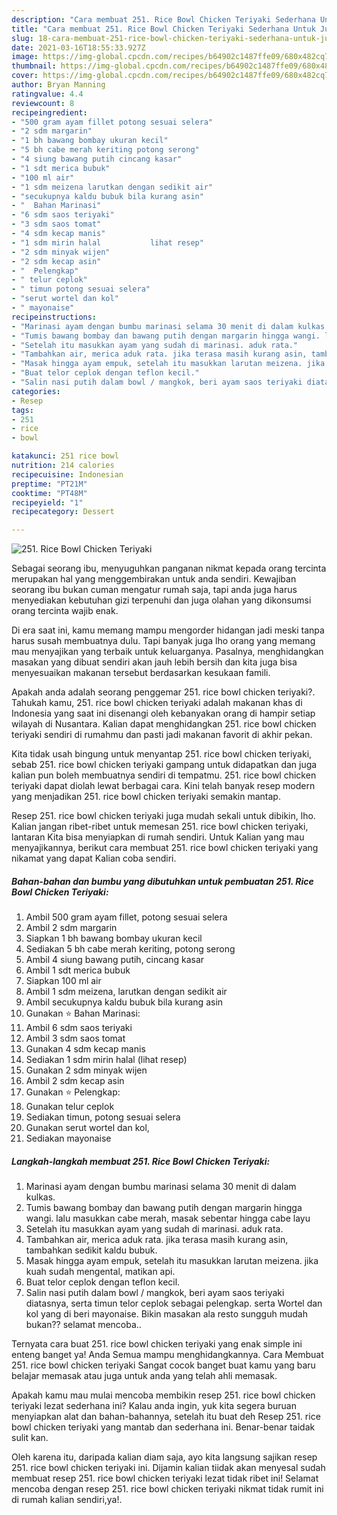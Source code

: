 ```yaml
---
description: "Cara membuat 251. Rice Bowl Chicken Teriyaki Sederhana Untuk Jualan"
title: "Cara membuat 251. Rice Bowl Chicken Teriyaki Sederhana Untuk Jualan"
slug: 18-cara-membuat-251-rice-bowl-chicken-teriyaki-sederhana-untuk-jualan
date: 2021-03-16T18:55:33.927Z
image: https://img-global.cpcdn.com/recipes/b64902c1487ffe09/680x482cq70/251-rice-bowl-chicken-teriyaki-foto-resep-utama.jpg
thumbnail: https://img-global.cpcdn.com/recipes/b64902c1487ffe09/680x482cq70/251-rice-bowl-chicken-teriyaki-foto-resep-utama.jpg
cover: https://img-global.cpcdn.com/recipes/b64902c1487ffe09/680x482cq70/251-rice-bowl-chicken-teriyaki-foto-resep-utama.jpg
author: Bryan Manning
ratingvalue: 4.4
reviewcount: 8
recipeingredient:
- "500 gram ayam fillet potong sesuai selera"
- "2 sdm margarin"
- "1 bh bawang bombay ukuran kecil"
- "5 bh cabe merah keriting potong serong"
- "4 siung bawang putih cincang kasar"
- "1 sdt merica bubuk"
- "100 ml air"
- "1 sdm meizena larutkan dengan sedikit air"
- "secukupnya kaldu bubuk bila kurang asin"
- "  Bahan Marinasi"
- "6 sdm saos teriyaki"
- "3 sdm saos tomat"
- "4 sdm kecap manis"
- "1 sdm mirin halal           lihat resep"
- "2 sdm minyak wijen"
- "2 sdm kecap asin"
- "  Pelengkap"
- " telur ceplok"
- " timun potong sesuai selera"
- "serut wortel dan kol"
- " mayonaise"
recipeinstructions:
- "Marinasi ayam dengan bumbu marinasi selama 30 menit di dalam kulkas."
- "Tumis bawang bombay dan bawang putih dengan margarin hingga wangi. lalu masukkan cabe merah, masak sebentar hingga cabe layu"
- "Setelah itu masukkan ayam yang sudah di marinasi. aduk rata."
- "Tambahkan air, merica aduk rata. jika terasa masih kurang asin, tambahkan sedikit kaldu bubuk."
- "Masak hingga ayam empuk, setelah itu masukkan larutan meizena. jika kuah sudah mengental, matikan api."
- "Buat telor ceplok dengan teflon kecil."
- "Salin nasi putih dalam bowl / mangkok, beri ayam saos teriyaki diatasnya, serta timun telor ceplok sebagai pelengkap. serta Wortel dan kol yang di beri mayonaise. Bikin masakan ala resto sungguh mudah bukan?? selamat mencoba.."
categories:
- Resep
tags:
- 251
- rice
- bowl

katakunci: 251 rice bowl 
nutrition: 214 calories
recipecuisine: Indonesian
preptime: "PT21M"
cooktime: "PT48M"
recipeyield: "1"
recipecategory: Dessert

---
```



![251. Rice Bowl Chicken Teriyaki](https://img-global.cpcdn.com/recipes/b64902c1487ffe09/680x482cq70/251-rice-bowl-chicken-teriyaki-foto-resep-utama.jpg)

Sebagai seorang ibu, menyuguhkan panganan nikmat kepada orang tercinta merupakan hal yang menggembirakan untuk anda sendiri. Kewajiban seorang ibu bukan cuman mengatur rumah saja, tapi anda juga harus menyediakan kebutuhan gizi terpenuhi dan juga olahan yang dikonsumsi orang tercinta wajib enak.

Di era  saat ini, kamu memang mampu mengorder hidangan jadi meski tanpa harus susah membuatnya dulu. Tapi banyak juga lho orang yang memang mau menyajikan yang terbaik untuk keluarganya. Pasalnya, menghidangkan masakan yang dibuat sendiri akan jauh lebih bersih dan kita juga bisa menyesuaikan makanan tersebut berdasarkan kesukaan famili. 



Apakah anda adalah seorang penggemar 251. rice bowl chicken teriyaki?. Tahukah kamu, 251. rice bowl chicken teriyaki adalah makanan khas di Indonesia yang saat ini disenangi oleh kebanyakan orang di hampir setiap wilayah di Nusantara. Kalian dapat menghidangkan 251. rice bowl chicken teriyaki sendiri di rumahmu dan pasti jadi makanan favorit di akhir pekan.

Kita tidak usah bingung untuk menyantap 251. rice bowl chicken teriyaki, sebab 251. rice bowl chicken teriyaki gampang untuk didapatkan dan juga kalian pun boleh membuatnya sendiri di tempatmu. 251. rice bowl chicken teriyaki dapat diolah lewat berbagai cara. Kini telah banyak resep modern yang menjadikan 251. rice bowl chicken teriyaki semakin mantap.

Resep 251. rice bowl chicken teriyaki juga mudah sekali untuk dibikin, lho. Kalian jangan ribet-ribet untuk memesan 251. rice bowl chicken teriyaki, lantaran Kita bisa menyiapkan di rumah sendiri. Untuk Kalian yang mau menyajikannya, berikut cara membuat 251. rice bowl chicken teriyaki yang nikamat yang dapat Kalian coba sendiri.

<!--inarticleads1-->

##### Bahan-bahan dan bumbu yang dibutuhkan untuk pembuatan 251. Rice Bowl Chicken Teriyaki:

1. Ambil 500 gram ayam fillet, potong sesuai selera
1. Ambil 2 sdm margarin
1. Siapkan 1 bh bawang bombay ukuran kecil
1. Sediakan 5 bh cabe merah keriting, potong serong
1. Ambil 4 siung bawang putih, cincang kasar
1. Ambil 1 sdt merica bubuk
1. Siapkan 100 ml air
1. Ambil 1 sdm meizena, larutkan dengan sedikit air
1. Ambil secukupnya kaldu bubuk bila kurang asin
1. Gunakan  ⭐ Bahan Marinasi:
1. Ambil 6 sdm saos teriyaki
1. Ambil 3 sdm saos tomat
1. Gunakan 4 sdm kecap manis
1. Sediakan 1 sdm mirin halal           (lihat resep)
1. Gunakan 2 sdm minyak wijen
1. Ambil 2 sdm kecap asin
1. Gunakan  ⭐ Pelengkap:
1. Gunakan  telur ceplok
1. Sediakan  timun, potong sesuai selera
1. Gunakan serut wortel dan kol,
1. Sediakan  mayonaise




<!--inarticleads2-->

##### Langkah-langkah membuat 251. Rice Bowl Chicken Teriyaki:

1. Marinasi ayam dengan bumbu marinasi selama 30 menit di dalam kulkas.
1. Tumis bawang bombay dan bawang putih dengan margarin hingga wangi. lalu masukkan cabe merah, masak sebentar hingga cabe layu
1. Setelah itu masukkan ayam yang sudah di marinasi. aduk rata.
1. Tambahkan air, merica aduk rata. jika terasa masih kurang asin, tambahkan sedikit kaldu bubuk.
1. Masak hingga ayam empuk, setelah itu masukkan larutan meizena. jika kuah sudah mengental, matikan api.
1. Buat telor ceplok dengan teflon kecil.
1. Salin nasi putih dalam bowl / mangkok, beri ayam saos teriyaki diatasnya, serta timun telor ceplok sebagai pelengkap. serta Wortel dan kol yang di beri mayonaise. Bikin masakan ala resto sungguh mudah bukan?? selamat mencoba..




Ternyata cara buat 251. rice bowl chicken teriyaki yang enak simple ini enteng banget ya! Anda Semua mampu menghidangkannya. Cara Membuat 251. rice bowl chicken teriyaki Sangat cocok banget buat kamu yang baru belajar memasak atau juga untuk anda yang telah ahli memasak.

Apakah kamu mau mulai mencoba membikin resep 251. rice bowl chicken teriyaki lezat sederhana ini? Kalau anda ingin, yuk kita segera buruan menyiapkan alat dan bahan-bahannya, setelah itu buat deh Resep 251. rice bowl chicken teriyaki yang mantab dan sederhana ini. Benar-benar taidak sulit kan. 

Oleh karena itu, daripada kalian diam saja, ayo kita langsung sajikan resep 251. rice bowl chicken teriyaki ini. Dijamin kalian tiidak akan menyesal sudah membuat resep 251. rice bowl chicken teriyaki lezat tidak ribet ini! Selamat mencoba dengan resep 251. rice bowl chicken teriyaki nikmat tidak rumit ini di rumah kalian sendiri,ya!.

